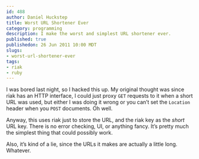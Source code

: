 ```yaml
--- 
id: 488
author: Daniel Huckstep
title: Worst URL Shortener Ever
category: programming
description: I make the worst and simplest URL shortener ever.
published: true
publishedon: 26 Jun 2011 10:00 MDT
slugs: 
- worst-url-shortener-ever
tags: 
- riak
- ruby
---
```

I was bored last night, so I hacked this up. My original thought was
since riak has an HTTP interface, I could just proxy `GET` requests to
it when a short URL was used, but either I was doing it wrong or you
can’t set the `Location` header when you `POST` documents. Oh well.

Anyway, this uses riak just to store the URL, and the riak key as the
*short* URL key. There is no error checking, UI, or anything fancy. It’s
pretty much the simplest thing that could possibly work.

<script src="https://gist.github.com/1047235.js?file=shrt.rb">
</script>
Also, it’s kind of a lie, since the URLs it makes are actually a little
long. Whatever.